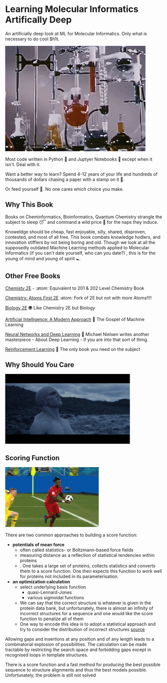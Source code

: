 # Learning Molecular Informatics Artifically Deep

An artificially deep look at ML for Molecular Informatics. Only what is necessary to do cool $h1t. 

![chemistry](chemistry.gif)

Most code written in Python 🐍 and Juptyer Notebooks 📓 except when it isn't. Deal with it. 

Want a better way to learn? Spend 4-12 years of your life and hundreds of thousands of dollars chasing a paper with a stamp on it 🥇.

Or feed yourself 🍼. No one cares which choice you make.

## Why This Book

Books on Cheminformatics, Bioinformatics, Quantum Chemistry strangle the subject to sleep 😴 and command a wild price 🤑 for the naps they induce. 

Knoweldge should be cheap, fast enjoyable, silly, shared, disproven, contested, and most of all free. This book combats knowledge hodlers, and innovation stifflers by not being boring and old. Though we look at all the supposedly outdated Machine Learning methods applied to Molecular Informatics (if you can't date yourself, who can you date?) , this is for the young of mind and young of spirit 🚼. 

## Other Free Books 

[Chemisty 2E](https://openstax.org/details/books/chemistry-2e) - :atom: Equivalent to 201 & 202 Level Chemistry Book

[Chemistry: Atoms First 2E](https://openstax.org/details/books/chemistry-atoms-first-2e) :atom: Fork of 2E but not with more Atoms!!!!

[Biology 2E](https://openstax.org/details/books/biology-2e) 👽 Like Chemistry 2E but Biology 

[Artificial Intelligence: A Modern Approach]( https://github.com/aimacode/aima-python) 🤖 The Gospel of Machine Learning

[Neural Networks and Deep Learning](http://neuralnetworksanddeeplearning.com/) 🤖 Michael Nielsen writes another masterpiece - About Deep Learning - if you are into that sort of thing. 

[Reinforcement Learning](http://incompleteideas.net/book/RLbook2020.pdf) 🤖  The only book you need on the subject 

## Why Should You Care


![Prometheus](prometheus.gif)

## Scoring Function 

![Goal](goal.gif)

 There are two common approaches to building a score function: 
* **potentials of mean force**
    * often called statistics- or Boltzmann-based force fields
    * measuring distance as a reflection of statistical tendencies within proteins
    * . One takes a large set of proteins, collects statistics and converts them to a score function. One then expects this function to work well for proteins not included in its parameterisation. 
* **an optimization calculation**
   * select underlying basis function 
      * quasi-Lennard-Jones 
      * various sigmoidal functions 
   * We can say that the correct structure is whatever is given in the protein data bank, but unfortunately, there is almost an infinity of incorrect structures for a sequence and one would like the score function to penalize all of them
  *  One way to encode this idea is to adopt a statistical approach and try to consider the distribution of incorrect structures
 [source](http://web.stanford.edu/class/cs273/refs/torda_chapter_proteomics.pdf)

Allowing gaps and insertions at any position and of any length leads to a combinatorial explosion of possibilities. The calculation can be made tractable by restricting the search space and forbidding gaps except in recognised loops in template structures.

There is a score function and a fast method for producing the best possible sequence to structure alignments and thus the best models possible. Unfortunately, the problem is still not solved
